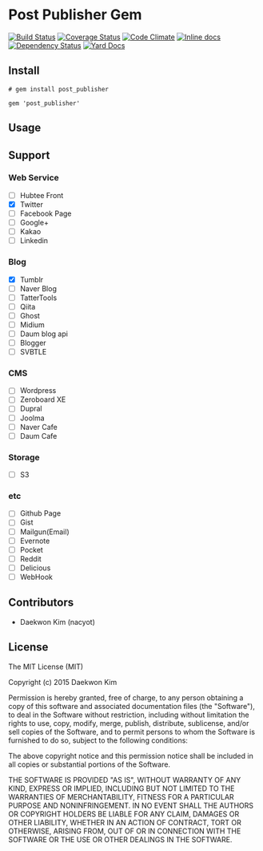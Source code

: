 # Post Publisher Gem

[![Build Status](https://travis-ci.org/hubtee/metalbird.svg)](https://travis-ci.org/hubtee/metalbird)
[![Coverage Status](https://coveralls.io/repos/hubtee/metalbird/badge.svg)](https://coveralls.io/r/hubtee/metalbird)
[![Code Climate](https://codeclimate.com/github/hubtee/metalbird/badges/gpa.svg)](https://codeclimate.com/github/hubtee/metalbird)
[![Inline docs](http://inch-ci.org/github/hubtee/metalbird.svg?branch=master)](http://inch-ci.org/github/hubtee/metalbird)
[![Dependency Status](https://gemnasium.com/hubtee/metalbird.svg)](https://gemnasium.com/hubtee/metalbird)
[![Yard Docs](http://img.shields.io/badge/yard-docs-blue.svg)](http://www.rubydoc.info/github/hubtee/metalbird/master)

## Install

```
# gem install post_publisher
```

```
gem 'post_publisher'
```

## Usage

## Support

### Web Service

* [ ] Hubtee Front
* [x] Twitter
* [ ] Facebook Page
* [ ] Google+
* [ ] Kakao
* [ ] Linkedin

### Blog

* [x] Tumblr
* [ ] Naver Blog
* [ ] TatterTools
* [ ] Qiita
* [ ] Ghost
* [ ] Midium
* [ ] Daum blog api
* [ ] Blogger
* [ ] SVBTLE

### CMS

* [ ] Wordpress
* [ ] Zeroboard XE
* [ ] Dupral
* [ ] Joolma
* [ ] Naver Cafe
* [ ] Daum Cafe

### Storage

* [ ] S3 

### etc

* [ ] Github Page
* [ ] Gist
* [ ] Mailgun(Email)
* [ ] Evernote
* [ ] Pocket
* [ ] Reddit
* [ ] Delicious
* [ ] WebHook

## Contributors

* Daekwon Kim (nacyot)

## License

The MIT License (MIT)

Copyright (c) 2015 Daekwon Kim

Permission is hereby granted, free of charge, to any person
obtaining a copy of this software and associated documentation
files (the "Software"), to deal in the Software without
restriction, including without limitation the rights to use, copy,
modify, merge, publish, distribute, sublicense, and/or sell copies
of the Software, and to permit persons to whom the Software is
furnished to do so, subject to the following conditions:

The above copyright notice and this permission notice shall be
included in all copies or substantial portions of the Software.

THE SOFTWARE IS PROVIDED "AS IS", WITHOUT WARRANTY OF ANY KIND,
EXPRESS OR IMPLIED, INCLUDING BUT NOT LIMITED TO THE WARRANTIES OF
MERCHANTABILITY, FITNESS FOR A PARTICULAR PURPOSE AND
NONINFRINGEMENT. IN NO EVENT SHALL THE AUTHORS OR COPYRIGHT
HOLDERS BE LIABLE FOR ANY CLAIM, DAMAGES OR OTHER LIABILITY,
WHETHER IN AN ACTION OF CONTRACT, TORT OR OTHERWISE, ARISING FROM,
OUT OF OR IN CONNECTION WITH THE SOFTWARE OR THE USE OR OTHER
DEALINGS IN THE SOFTWARE.

